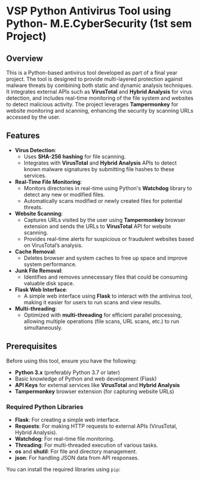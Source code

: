 # VSP Python Antivirus Tool using Python- M.E.CyberSecurity (1st sem Project)

## Overview

This is a Python-based antivirus tool developed as part of a final year project. The tool is designed to provide multi-layered protection against malware threats by combining both static and dynamic analysis techniques. It integrates external APIs such as **VirusTotal** and **Hybrid Analysis** for virus detection, and includes real-time monitoring of the file system and websites to detect malicious activity. The project leverages **Tampermonkey** for website monitoring and scanning, enhancing the security by scanning URLs accessed by the user.

## Features

- **Virus Detection**: 
  - Uses **SHA-256 hashing** for file scanning.
  - Integrates with **VirusTotal** and **Hybrid Analysis** APIs to detect known malware signatures by submitting file hashes to these services.
- **Real-Time File Monitoring**: 
  - Monitors directories in real-time using Python's **Watchdog** library to detect any new or modified files.
  - Automatically scans modified or newly created files for potential threats.
- **Website Scanning**:
  - Captures URLs visited by the user using **Tampermonkey** browser extension and sends the URLs to **VirusTotal** API for website scanning.
  - Provides real-time alerts for suspicious or fraudulent websites based on VirusTotal’s analysis.
- **Cache Removal**:
  - Deletes browser and system caches to free up space and improve system performance.
- **Junk File Removal**:
  - Identifies and removes unnecessary files that could be consuming valuable disk space.
- **Flask Web Interface**:
  - A simple web interface using **Flask** to interact with the antivirus tool, making it easier for users to run scans and view results.
- **Multi-threading**:
  - Optimized with **multi-threading** for efficient parallel processing, allowing multiple operations (file scans, URL scans, etc.) to run simultaneously.

## Prerequisites

Before using this tool, ensure you have the following:

- **Python 3.x** (preferably Python 3.7 or later)
- Basic knowledge of Python and web development (Flask)
- **API Keys** for external services like **VirusTotal** and **Hybrid Analysis**
- **Tampermonkey** browser extension (for capturing website URLs)
  
### Required Python Libraries

- **Flask**: For creating a simple web interface.
- **Requests**: For making HTTP requests to external APIs (VirusTotal, Hybrid Analysis).
- **Watchdog**: For real-time file monitoring.
- **Threading**: For multi-threaded execution of various tasks.
- **os** and **shutil**: For file and directory management.
- **json**: For handling JSON data from API responses.

You can install the required libraries using `pip`:
